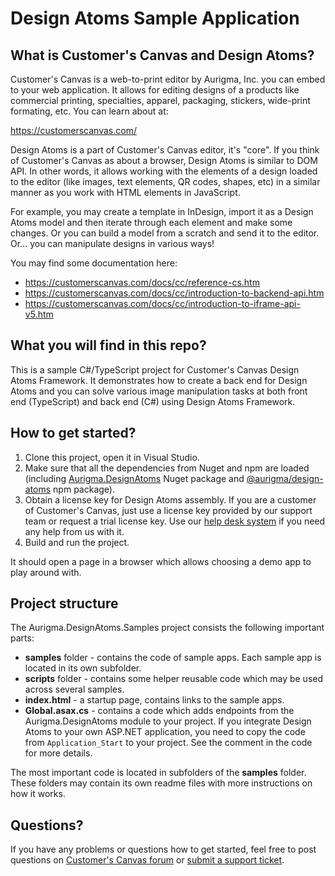 # Design Atoms Sample Application

## What is Customer's Canvas and Design Atoms? 

Customer's Canvas is a web-to-print editor by Aurigma, Inc. you can embed to your web application. It allows for editing designs of a products like commercial printing, specialties, apparel, packaging, stickers, wide-print formating, etc. You can learn about at:

https://customerscanvas.com/

Design Atoms is a part of Customer's Canvas editor, it's "core". If you think of Customer's Canvas as about a browser, Design Atoms is similar to DOM API. In other words, it allows working with the elements of a design loaded to the editor (like images, text elements, QR codes, shapes, etc) in a similar manner as you work with HTML elements in JavaScript.

For example, you may create a template in InDesign, import it as a Design Atoms model and then iterate through each element and make some changes. Or you can build a model from a scratch and send it to the editor. Or... you can manipulate designs in various ways!

You may find some documentation here: 

- https://customerscanvas.com/docs/cc/reference-cs.htm
- https://customerscanvas.com/docs/cc/introduction-to-backend-api.htm
- https://customerscanvas.com/docs/cc/introduction-to-iframe-api-v5.htm

## What you will find in this repo? 

This is a sample C#/TypeScript project for Customer's Canvas Design Atoms Framework. It demonstrates how to create a back end for Design Atoms and you can solve various image manipulation tasks at both front end (TypeScript) and back end (C#) using Design Atoms Framework. 

## How to get started? 

1. Clone this project, open it in Visual Studio. 
2. Make sure that all the dependencies from Nuget and npm are loaded (including [Aurigma.DesignAtoms](https://www.nuget.org/packages/Aurigma.DesignAtoms/) Nuget package and [@aurigma/design-atoms](https://www.npmjs.com/package/@aurigma/design-atoms) npm package).
3. Obtain a license key for Design Atoms assembly. If you are a customer of Customer's Canvas, just use a license key provided by our support team or request a trial license key. Use our [help desk system](https://customerscanvas.com/account/cases/add) if you need any help from us with it.
4. Build and run the project. 

It should open a page in a browser which allows choosing a demo app to play around with. 

## Project structure

The Aurigma.DesignAtoms.Samples project consists the following important parts: 

- **samples** folder - contains the code of sample apps. Each sample app is located in its own subfolder.
- **scripts** folder - contains some helper reusable code which may be used across several samples. 
- **index.html** - a startup page, contains links to the sample apps.
- **Global.asax.cs** - contains a code which adds endpoints from the Aurigma.DesignAtoms module to your project. If you integrate Design Atoms to your own ASP.NET application, you need to copy the code from `Application_Start` to your project. See the comment in the code for more details. 

The most important code is located in subfolders of the **samples** folder. These folders may contain its own readme files with more instructions on how it works.

## Questions? 

If you have any problems or questions how to get started, feel free to post questions on [Customer's Canvas forum](https://forums.aurigma.com/yaf_topics44_Discussions--Customers-Canvas.aspx?src=github) or [submit a support ticket](https://customerscanvas.com/account/cases/add). 
